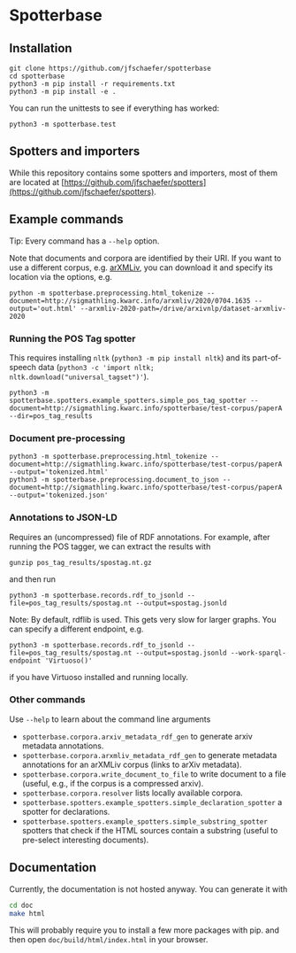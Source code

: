 # Spotterbase


## Installation
```
git clone https://github.com/jfschaefer/spotterbase
cd spotterbase
python3 -m pip install -r requirements.txt
python3 -m pip install -e .
```

You can run the unittests to see if everything has worked:
```
python3 -m spotterbase.test
```


## Spotters and importers
While this repository contains some spotters and importers, most of them are located at [https://github.com/jfschaefer/spotters](https://github.com/jfschaefer/spotters).


## Example commands
Tip: Every command has a `--help` option.

Note that documents and corpora are identified by their URI.
If you want to use a different corpus, e.g. [arXMLiv](https://sigmathling.kwarc.info/resources/arxmliv-dataset-2020/),
you can download it and specify its location via the options, e.g.
```
python -m spotterbase.preprocessing.html_tokenize --document=http://sigmathling.kwarc.info/arxmliv/2020/0704.1635 --output='out.html' --arxmliv-2020-path=/drive/arxivnlp/dataset-arxmliv-2020
```


### Running the POS Tag spotter
This requires installing `nltk` (`python3 -m pip install nltk`) and its part-of-speech data (`python3 -c 'import nltk; nltk.download("universal_tagset")'`).
```
python3 -m spotterbase.spotters.example_spotters.simple_pos_tag_spotter --document=http://sigmathling.kwarc.info/spotterbase/test-corpus/paperA --dir=pos_tag_results
```


### Document pre-processing
```
python3 -m spotterbase.preprocessing.html_tokenize --document=http://sigmathling.kwarc.info/spotterbase/test-corpus/paperA --output='tokenized.html'
python3 -m spotterbase.preprocessing.document_to_json --document=http://sigmathling.kwarc.info/spotterbase/test-corpus/paperA --output='tokenized.json'
```


### Annotations to JSON-LD
Requires an (uncompressed) file of RDF annotations. For example, after running the POS tagger, we can extract the results with
```
gunzip pos_tag_results/spostag.nt.gz
```
and then run
```
python3 -m spotterbase.records.rdf_to_jsonld --file=pos_tag_results/spostag.nt --output=spostag.jsonld
```

Note: By default, rdflib is used. This gets very slow for larger graphs.
You can specify a different endpoint, e.g.
```
python3 -m spotterbase.records.rdf_to_jsonld --file=pos_tag_results/spostag.nt --output=spostag.jsonld --work-sparql-endpoint 'Virtuoso()'
```
if you have Virtuoso installed and running locally.


### Other commands
Use `--help` to learn about the command line arguments
* `spotterbase.corpora.arxiv_metadata_rdf_gen` to generate arxiv metadata annotations.
* `spotterbase.corpora.arxmliv_metadata_rdf_gen` to generate metadata annotations for an arXMLiv corpus (links to arXiv metadata).
* `spotterbase.corpora.write_document_to_file` to write document to a file (useful, e.g., if the corpus is a compressed arxiv).
* `spotterbase.corpora.resolver` lists locally available corpora.
* `spotterbase.spotters.example_spotters.simple_declaration_spotter` a spotter for declarations.
* `spotterbase.spotters.example_spotters.simple_substring_spotter` spotters that check if the HTML sources contain a substring (useful to pre-select interesting documents).



## Documentation
Currently, the documentation is not hosted anyway.
You can generate it with
```bash
cd doc
make html
```
This will probably require you to install a few more packages with pip.
and then open `doc/build/html/index.html` in your browser.
